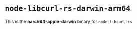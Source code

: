 # `node-libcurl-rs-darwin-arm64`

This is the **aarch64-apple-darwin** binary for `node-libcurl-rs`
